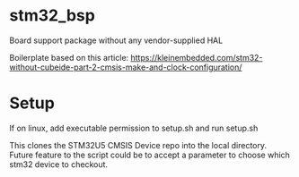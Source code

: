 # stm32_bsp
Board support package without any vendor-supplied HAL

Boilerplate based on this article: https://kleinembedded.com/stm32-without-cubeide-part-2-cmsis-make-and-clock-configuration/

# Setup
If on linux, add executable permission to setup.sh and run setup.sh

This clones the STM32U5 CMSIS Device repo into the local directory. Future feature to the script could be to accept a parameter to choose which stm32 device to checkout.
